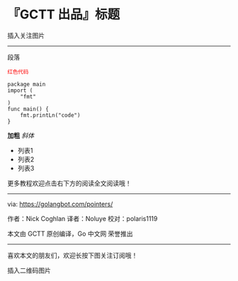# 『GCTT 出品』标题

插入关注图片

---

段落

<font color="red">`红色代码`</font>

```
package main
import (
    "fmt"
)
func main() {
    fmt.printLn("code")
}
```

**加粗**
*斜体*

* 列表1
* 列表2
* 列表3

更多教程欢迎点击右下方的阅读全文阅读哦！

---

via: https://golangbot.com/pointers/

作者：Nick Coghlan
译者：Noluye
校对：polaris1119

本文由 GCTT 原创编译，Go 中文网 荣誉推出

---

喜欢本文的朋友们，欢迎长按下图关注订阅哦！

插入二维码图片
